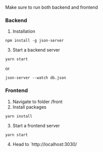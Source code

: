 Make sure to run both backend and frontend

### Backend

1. Installation

```
npm install -g json-server
```

3. Start a backend server

```
yarn start
```

or

```
json-server --watch db.json
```

### Frontend

1. Navigate to folder /front
2. Install packages

```
yarn install
```

3. Start a frontend server

```
yarn start
```

4. Head to
   `http://localhost:3030/
